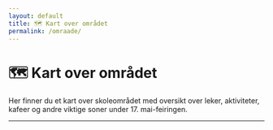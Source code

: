 ```yaml
---
layout: default
title: 🗺️ Kart over området
permalink: /omraade/
---
```

# 🗺️ Kart over området
Her finner du et kart over skoleområdet med oversikt over leker, aktiviteter, kafeer og andre viktige soner under 17. mai-feiringen.

<hr>

<div id="map" style="height: 70vh; width: 100%; margin-bottom: 2rem;"></div>

<!-- Leaflet CSS and JS -->
<link rel="stylesheet" href="https://unpkg.com/leaflet/dist/leaflet.css" />
<script src="https://unpkg.com/leaflet/dist/leaflet.js"></script>

<style>
  .map-icon {
    font-size: 24px;
    line-height: 1;
    text-align: center;
  }

  .map-label {
    text-align: center;
    font-size: 12px;
    color: #333;
    font-weight: bold;
    white-space: nowrap;
    text-shadow: -1px -1px 0 #fff, 1px -1px 0 #fff, -1px 1px 0 #fff, 1px 1px 0 #fff;
  }
  
  .polygon-label {
    background: none;
    border: none;
    box-shadow: none;
  }
  
  .polygon-label div {
    color: #333;
    font-weight: bold;
    font-size: 12px;
    text-align: center;
    white-space: nowrap;
    text-shadow: -1px -1px 0 #fff, 1px -1px 0 #fff, -1px 1px 0 #fff, 1px 1px 0 #fff;
  }
</style>

<script>
  document.addEventListener("DOMContentLoaded", function () {
  const map = L.map('map', {
    zoomControl: true,  // Show zoom controls
    minZoom: 16,        // Prevent zooming out too far
    maxZoom: 18         // Maximum zoom level
  }).setView([60.4120909, 5.2203144], 18);

    L.tileLayer('https://{s}.tile.openstreetmap.org/{z}/{x}/{y}.png', {
      attribution: '&copy; OpenStreetMap contributors'
    }).addTo(map);

    fetch('{{ site.baseurl }}/assets/maps/area.geojson')
      .then(res => res.json())
      .then(data => {
        // Add the GeoJSON layer directly
        L.geoJSON(data, {
          pointToLayer: function(feature, latlng) {
            const emoji = feature.properties.icon || '📍';

            // Main emoji marker
            const iconMarker = L.marker(latlng, {
              icon: L.divIcon({
                className: 'map-icon',
                html: emoji,
                iconSize: [32, 32],
                iconAnchor: [16, 16]
              })
            });

            // Add label marker below emoji if title exists
            if (feature.properties.title) {
              const labelMarker = L.marker(latlng, {
                icon: L.divIcon({
                  className: 'map-label',
                  html: `<div>${feature.properties.title}</div>`,
                  iconSize: [100, 20],
                  iconAnchor: [50, -10]  // Push label below the icon
                }),
                interactive: false // Non-clickable label
              });

              // Group the emoji icon and label together
              return L.layerGroup([iconMarker, labelMarker]);
            } else {
              return iconMarker;
            }
          },
          onEachFeature: function(feature, layer) {
            // Create a popup with title and description
            if (feature.properties) {
              let popupContent = '';
              
              // Add title if available
              if (feature.properties.title) {
                popupContent += `<strong>${feature.properties.title}</strong>`;
              }
              
              // Add description if available
              if (feature.properties.description) {
                // Add a line break if we already have a title
                if (popupContent) popupContent += '<br>';
                popupContent += feature.properties.description;
              }
              
              // Bind the popup if we have content
              if (popupContent) {
                layer.bindPopup(popupContent);
              }
              
              // Add label inside polygon
              if (feature.geometry.type === "Polygon" && feature.properties.title) {
                // Calculate center of polygon
                let bounds = layer.getBounds();
                let center = bounds.getCenter();
                
                // Create and add label
                let label = L.divIcon({
                  className: 'polygon-label',
                  html: `<div>${feature.properties.title}</div>`,
                  iconSize: [100, 40],
                  iconAnchor: [50, 20]
                });
                
                L.marker(center, {
                  icon: label,
                  interactive: false // Makes the label non-clickable
                }).addTo(map);
              }
            }
          },
          style: function(feature) {
            // Style for line and polygon features
            return {
              color: feature.properties.color || '#3388ff',
              weight: feature.properties.weight || 3,
              opacity: feature.properties.opacity || 1,
              fillColor: feature.properties.fillColor || '#3388ff',
              fillOpacity: feature.properties.fillOpacity || 0.2
            };
          }
        }).addTo(map);
      })
      .catch(error => console.error('Error loading GeoJSON:', error));
  });
</script>

